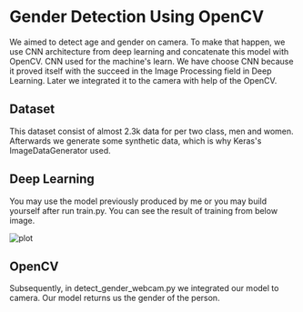 # Gender Detection Using OpenCV

We aimed to detect age and gender on camera. To make that happen, we use CNN architecture from deep learning and concatenate this model with OpenCV. CNN used for the machine's learn. We have choose CNN because it proved itself with the succeed in the Image Processing field in Deep Learning. Later we integrated it to the camera with help of the OpenCV.

## Dataset
This dataset consist of almost 2.3k data for per two class, men and women. Afterwards we generate some synthetic data, which  is why Keras's ImageDataGenerator used.

## Deep Learning
You may use the model previously produced by me or you may build yourself after run train.py. You can see the result of training from below image.

![plot](https://user-images.githubusercontent.com/81585804/168596708-90f8bc52-bd98-4b04-a8b4-f6837882ab37.png)


## OpenCV
Subsequently, in detect_gender_webcam.py we integrated our model to camera. Our model returns us the gender of the person.
